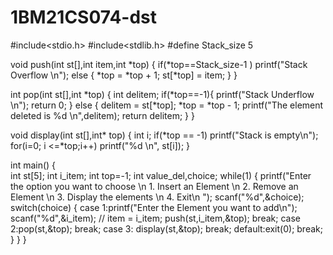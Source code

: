 # 1BM21CS074-dst
#include<stdio.h>
#include<stdlib.h>
#define Stack_size 5


void push(int st[],int item,int *top)
{
    if(*top==Stack_size-1 )
        printf("Stack Overflow \n");
    else
    {
        *top = *top + 1;
        st[*top] = item;
    }
}

int pop(int st[],int *top)
{
    int delitem;
        if(*top==-1){
            printf("Stack Underflow \n");
            return 0;
        }
        else
        {
            delitem = st[*top];
            *top = *top - 1;
            printf("The element deleted is %d \n",delitem);
            return delitem;
        }
}

void display(int st[],int* top)
{
    int i;
    if(*top == -1)
        printf("Stack is empty\n");
    for(i=0; i <=*top;i++)
        printf("%d \n", st[i]);
}

int main()
{   
int st[5];
int i_item;
int top=-1;
int value_del,choice;
    while(1)
    {
        printf("Enter the option you want to choose \n 1.  Insert an Element \n 2. Remove an Element \n 3. Display the elements \n 4. Exit\n ");
        scanf("%d",&choice);
        switch(choice)
        {
            case 1:printf("Enter the Element you want to add\n");
                   scanf("%d",&i_item);
                //    item = i_item;
                    push(st,i_item,&top);
                    break;
            case 2:pop(st,&top);
                    break;
            case 3: display(st,&top);
                    break;
            default:exit(0);
                    break;
        }
    }
}
